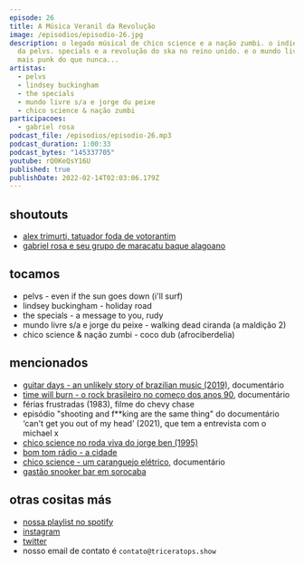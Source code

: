 ```yaml
---
episode: 26
title: A Música Veranil da Revolução
image: /episodios/episodio-26.jpg
description: o legado músical de chico science e a nação zumbi. o indie praiano
  da pelvs. specials e a revolução do ska no reino unido. e o mundo livre S/A
  mais punk do que nunca...
artistas:
  - pelvs
  - lindsey buckingham
  - the specials
  - mundo livre s/a e jorge du peixe
  - chico science & nação zumbi
participacoes:
  - gabriel rosa
podcast_file: /episodios/episodio-26.mp3
podcast_duration: 1:00:33
podcast_bytes: "145337705"
youtube: rQ0KeQsY16U
published: true
publishDate: 2022-02-14T02:03:06.179Z
---
```

## shoutouts

* [alex trimurti, tatuador foda de votorantim](https://www.instagram.com/alextrimurti)
* [gabriel rosa e seu grupo de maracatu baque alagoano](https://www.youtube.com/watch?v=SPbcaDBexP4)

## tocamos

* pelvs - even if the sun goes down (i'll surf)
* lindsey buckingham - holiday road
* the specials - a message to you, rudy
* mundo livre s/a e jorge du peixe - walking dead ciranda (a maldição 2)
* chico science & nação zumbi - coco dub (afrociberdelia)

## mencionados

* [guitar days - an unlikely story of brazilian music (2019)](https://www.guitardays.com.br), documentário
* [time will burn - o rock brasileiro no começo dos anos 90](https://vimeo.com/288210832), documentário
* férias frustradas (1983), filme do chevy chase
* episódio "shooting and f\*\*king are the same thing" do documentário ‘can't get you out of my head’ (2021), que tem a entrevista com o michael x
* [chico science no roda viva do jorge ben (1995)](https://web.facebook.com/watch/?v=722869028252181)
* [bom tom rádio - a cidade](https://youtu.be/Hflu4i158tc?t=3065)
* [chico science - um caranguejo elétrico](https://www.youtube.com/watch?v=j299EbU-UnQ), documentário
* [gastão snooker bar em sorocaba](https://www.instagram.com/lanchonete_snooker_gastao)

## otras cositas más

* [nossa playlist no spotify](https://open.spotify.com/playlist/0UiztKuga6LmTAxWTsUQdw?si=fb96026bc1994d90)
* [instagram](https://www.instagram.com/triceratops.show/)
* [twitter](https://twitter.com/TriceratopsShow/)
* nosso email de contato é `contato@triceratops.show`